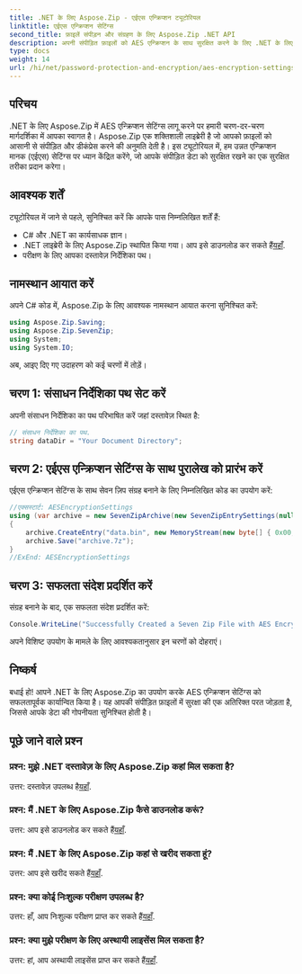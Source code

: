 ```yaml
---
title: .NET के लिए Aspose.Zip - एईएस एन्क्रिप्शन ट्यूटोरियल
linktitle: एईएस एन्क्रिप्शन सेटिंग्स
second_title: फ़ाइलें संपीड़न और संग्रहण के लिए Aspose.Zip .NET API
description: अपनी संपीड़ित फ़ाइलों को AES एन्क्रिप्शन के साथ सुरक्षित करने के लिए .NET के लिए Aspose.Zip का अन्वेषण करें। कुशल डेटा सुरक्षा के लिए अभी डाउनलोड करें।
type: docs
weight: 14
url: /hi/net/password-protection-and-encryption/aes-encryption-settings/
---
```


## परिचय

.NET के लिए Aspose.Zip में AES एन्क्रिप्शन सेटिंग्स लागू करने पर हमारी चरण-दर-चरण मार्गदर्शिका में आपका स्वागत है। Aspose.Zip एक शक्तिशाली लाइब्रेरी है जो आपको फ़ाइलों को आसानी से संपीड़ित और डीकंप्रेस करने की अनुमति देती है। इस ट्यूटोरियल में, हम उन्नत एन्क्रिप्शन मानक (एईएस) सेटिंग्स पर ध्यान केंद्रित करेंगे, जो आपके संपीड़ित डेटा को सुरक्षित रखने का एक सुरक्षित तरीका प्रदान करेगा।

## आवश्यक शर्तें

ट्यूटोरियल में जाने से पहले, सुनिश्चित करें कि आपके पास निम्नलिखित शर्तें हैं:

- C# और .NET का कार्यसाधक ज्ञान।
-  .NET लाइब्रेरी के लिए Aspose.Zip स्थापित किया गया। आप इसे डाउनलोड कर सकते हैं[यहाँ](https://releases.aspose.com/zip/net/).
- परीक्षण के लिए आपका दस्तावेज़ निर्देशिका पथ।

## नामस्थान आयात करें

अपने C# कोड में, Aspose.Zip के लिए आवश्यक नामस्थान आयात करना सुनिश्चित करें:

```csharp
using Aspose.Zip.Saving;
using Aspose.Zip.SevenZip;
using System;
using System.IO;
```

अब, आइए दिए गए उदाहरण को कई चरणों में तोड़ें।

## चरण 1: संसाधन निर्देशिका पथ सेट करें

अपनी संसाधन निर्देशिका का पथ परिभाषित करें जहां दस्तावेज़ स्थित है:

```csharp
// संसाधन निर्देशिका का पथ.
string dataDir = "Your Document Directory";
```

## चरण 2: एईएस एन्क्रिप्शन सेटिंग्स के साथ पुरालेख को प्रारंभ करें

एईएस एन्क्रिप्शन सेटिंग्स के साथ सेवन ज़िप संग्रह बनाने के लिए निम्नलिखित कोड का उपयोग करें:

```csharp
//एक्सस्टार्ट: AESEncryptionSettings
using (var archive = new SevenZipArchive(new SevenZipEntrySettings(null, new SevenZipAESEncryptionSettings("p@s$"))))
{
    archive.CreateEntry("data.bin", new MemoryStream(new byte[] { 0x00, 0xFF }));
    archive.Save("archive.7z");
}
//ExEnd: AESEncryptionSettings
```

## चरण 3: सफलता संदेश प्रदर्शित करें

संग्रह बनाने के बाद, एक सफलता संदेश प्रदर्शित करें:

```csharp
Console.WriteLine("Successfully Created a Seven Zip File with AES Encryption Settings");
```

अपने विशिष्ट उपयोग के मामले के लिए आवश्यकतानुसार इन चरणों को दोहराएं।

## निष्कर्ष

बधाई हो! आपने .NET के लिए Aspose.Zip का उपयोग करके AES एन्क्रिप्शन सेटिंग्स को सफलतापूर्वक कार्यान्वित किया है। यह आपकी संपीड़ित फ़ाइलों में सुरक्षा की एक अतिरिक्त परत जोड़ता है, जिससे आपके डेटा की गोपनीयता सुनिश्चित होती है।

## पूछे जाने वाले प्रश्न

### प्रश्न: मुझे .NET दस्तावेज़ के लिए Aspose.Zip कहां मिल सकता है?
 उत्तर: दस्तावेज़ उपलब्ध है[यहाँ](https://reference.aspose.com/zip/net/).

### प्रश्न: मैं .NET के लिए Aspose.Zip कैसे डाउनलोड करूं?
 उत्तर: आप इसे डाउनलोड कर सकते हैं[यहाँ](https://releases.aspose.com/zip/net/).

### प्रश्न: मैं .NET के लिए Aspose.Zip कहां से खरीद सकता हूं?
 उत्तर: आप इसे खरीद सकते हैं[यहाँ](https://purchase.aspose.com/buy).

### प्रश्न: क्या कोई निःशुल्क परीक्षण उपलब्ध है?
 उत्तर: हाँ, आप निःशुल्क परीक्षण प्राप्त कर सकते हैं[यहाँ](https://releases.aspose.com/).

### प्रश्न: क्या मुझे परीक्षण के लिए अस्थायी लाइसेंस मिल सकता है?
 उत्तर: हां, आप अस्थायी लाइसेंस प्राप्त कर सकते हैं[यहाँ](https://purchase.aspose.com/temporary-license/).

